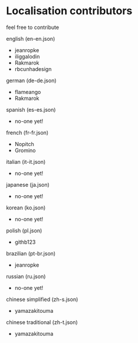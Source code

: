 # Localisation contributors

feel free to contribute

english (en-en.json)
  - jeanropke
  - iliggalodin
  - Rakmarok
  - rbcunhadesign
  
german (de-de.json)
  - flameango
  - Rakmarok
  
spanish (es-es.json)
  - no-one yet!
  
french (fr-fr.json)
  - Nopitch
  - Gromino
  
italian (it-it.json)
  - no-one yet!
  
japanese (ja.json)
  - no-one yet!
  
korean (ko.json)
  - no-one yet!
  
polish (pl.json)
  - githb123
  
brazilian (pt-br.json)
  - jeanropke
  
russian (ru.json)
  - no-one yet!
  
chinese simplified (zh-s.json)
  - yamazakitouma
  
chinese traditional (zh-t.json)
  - yamazakitouma
  
